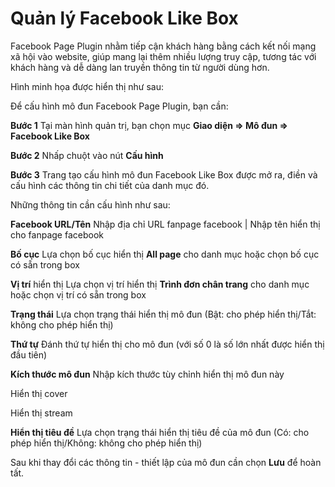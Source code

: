 # Quản lý Facebook Like Box

Facebook Page Plugin nhằm tiếp cận khách hàng bằng cách kết nối mạng xã hội vào website, giúp mang lại thêm nhiều lượng truy cập, tương tác với khách hàng và dễ dàng lan truyền thông tin từ người dùng hơn.

Hình minh họa được hiển thị như sau:

Để cấu hình mô đun Facebook Page Plugin, bạn cần:

**Bước 1** Tại màn hình quản trị, bạn chọn mục **Giao diện => Mô đun => Facebook Like Box**

**Bước 2** Nhấp chuột vào nút **Cấu hình**

**Bước 3** Trang tạo cấu hình mô đun Facebook Like Box được mở ra, điền và cấu hình các thông tin chi tiết của danh mục đó.

Những thông tin cần cấu hình như sau:

**Facebook URL/Tên** Nhập địa chỉ URL fanpage facebook | Nhập tên hiển thị cho fanpage facebook

**Bố cục** Lựa chọn bố cục hiển thị **All page** cho danh mục hoặc chọn bố cục có sẵn trong box

**Vị trí** hiển thị Lựa chọn vị trí hiển thị **Trình đơn chân trang** cho danh mục hoặc chọn vị trí có sẵn trong box

**Trạng thái** Lựa chọn trạng thái hiển thị mô đun (Bật: cho phép hiển thị/Tắt: không cho phép hiển thị)

**Thứ tự** Đánh thứ tự hiển thị cho mô đun (với số 0 là số lớn nhất được hiển thị đầu tiên)

**Kích thước mô đun** Nhập kích thước tùy chỉnh hiển thị mô đun này

Hiển thị cover

Hiển thị stream

**Hiển thị tiêu đề** Lựa chọn trạng thái hiển thị tiêu đề của mô đun (Có: cho phép hiển thị/Không: không cho phép hiển thị)

Sau khi thay đổi các thông tin - thiết lập của mô đun cần chọn **Lưu** để hoàn tất.
